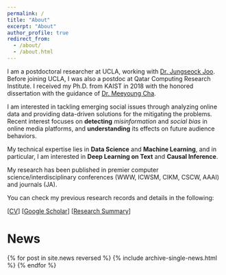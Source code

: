```yaml
---
permalink: /
title: "About"
excerpt: "About"
author_profile: true
redirect_from:
  - /about/
  - /about.html
---
```


I am a postdoctoral researcher at UCLA, working with [Dr. Jungseock Joo](http://jsjoo.com).
Before joining UCLA, I was also a postdoc at Qatar Computing Research Institute. I received my Ph.D. from KAIST in 2018 with the honored dissertation with the guidance of [Dr. Meeyoung Cha](https://ds.ibs.re.kr/index.php/ci/).

I am interested in tackling emerging social issues through analyzing online data and providing data-driven solutions for the mitigating the problems. Recent interest focuses on **detecting** *misinformation* and *social bias* in online media platforms, and **understanding** its effects on future audience behaviors. 

My technical expertise lies in **Data Science** and **Machine Learning**, and in particular, I am interested in **Deep Learning on Text** and **Causal Inference**.

My research has been published in premier computer science/interdisciplinary conferences (WWW, ICWSM, CIKM, CSCW, AAAI) and journals (JA). 
 
You can check my previous research records and details in the following:

[[CV](/files/Kunwoo_CV.pdf)]
[[Google Scholar](https://scholar.google.com/citations?user=xiZ1ImoAAAAJ)] 
[[Research Summary](https://bywords.github.io/research/)]




# News

{% for post in site.news reversed %}
  {% include archive-single-news.html %}
{% endfor %}
